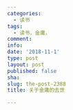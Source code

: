 ```yaml
---
categories:
  - 读书
tags:
  - 读书，金庸，
comment: 
info: 
date: '2018-11-1'
type: post
layout: post
published: false
sha: 
slug: the-post-2388
title: 关于金庸的去世

---
```

